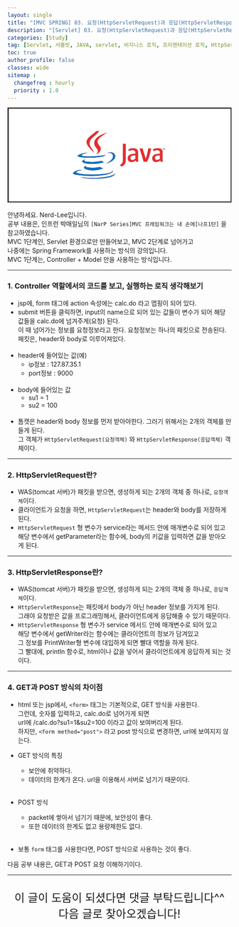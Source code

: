 ```yaml
---
layout: single
title: "[MVC SPRING] 03. 요청(HttpServletRequest)과 응답(HttpServletResponse) 이해하기"
description: "[Servlet] 03. 요청(HttpServletRequest)과 응답(HttpServletResponse) 이해하기"
categories: [Study]
tag: [Servlet, 서블릿, JAVA, servlet, 비지니스 로직, 프리젠테이션 로직, HttpServlet, Request, Response]
toc: true
author_profile: false
classes: wide
sitemap :
  changefreq : hourly
  priority : 1.0
---
```


![](/assets/img/etc/java.jpg)

안녕하세요. Nerd-Lee입니다.<br>
공부 내용은, 인프런 박매일님의
`[NarP Series]MVC 프레임워크는 내 손에[나프1탄]` 을 참고하였습니다.<br>
MVC 1단계인, Servlet 환경으로만 만들어보고, MVC 2단계로 넘어가고<br>
나중에는 Spring Framework를 사용하는 방식의 강의입니다.<br>
MVC 1단계는, Controller + Model 만을 사용하는 방식입니다.

---

### 1. Controller 역할에서의 코드를 보고, 실행하는 로직 생각해보기

- jsp에, form 태그에 action 속성에는 calc.do 라고 맵핑이 되어 있다.
- submit 버튼을 클릭하면, input의 name으로 되어 있는 값들이 변수가 되어 해당 값들을 calc.do에 넘겨주게(요청) 된다.<br>
이 때 넘어가는 정보를 요청정보라고 한다. 요청정보는 하나의 패킷으로 전송된다. 패킷은, header와 body로 이루어져있다.<br><br>
- header에 들어있는 값(예)
	- ip정보 : 127.87.35.1
	- port정보 : 9000<br><br>
- body에 들어있는 값
	- su1 = 1
	- su2 = 100<br><br>
- 톰캣은 header와 body 정보를 먼저 받아야한다. 그러기 위해서는 2개의 객체를 만들게 된다.<br>
그 객체가 `HttpServletRequest(요청객체)` 와 `HttpServletResponse(응답객체)` 객체이다.

---

### 2. HttpServletRequest란?

- WAS(tomcat 서버)가 패킷을 받으면, 생성하게 되는 2개의 객체 중 하나로, `요청객체`이다.
- 클라이언트가 요청을 하면, `HttpServletRequest`는 header와 body를 저장하게 된다.
- `HttpServletRequest` 형 변수가 service라는 메서드 안에 매개변수로 되어 있고<br>
해당 변수에서 getParameter라는 함수에, body의 키값을 입력하면 값을 받아오게 된다.

---

### 3. HttpServletResponse란?

- WAS(tomcat 서버)가 패킷을 받으면, 생성하게 되는 2개의 객체 중 하나로, `응답객체`이다.
- `HttpServletResponse`는 패킷에서 body가 아닌 header 정보를 가지게 된다.<br>
그래야 요청받은 값을 프로그래밍해서, 클라이언트에게 응답해줄 수 있기 때문이다.
- `HttpServletResponse` 형 변수가 service 메서드 안에 매개변수로 되어 있고<br>
해당 변수에서 getWriter라는 함수에는 클라이언트의 정보가 담겨있고<br>
그 정보를 PrintWriter형 변수에 대입하게 되면 빨대 역할을 하게 된다.<br>
그 빨대에, println 함수로, html이나 값을 넣어서 클라이언트에게 응답하게 되는 것이다.

---

### 4. GET과 POST 방식의 차이점

- html 또는 jsp에서, `<form>` 태그는 기본적으로, GET 방식을 사용한다.<br>
그런데, 숫자를 입력하고, calc.do로 넘어가게 되면<br>
url에 /calc.do?su1=1&su2=100 이라고 값이 보여버리게 된다.<br>
하지만, `<form method="post">` 라고 post 방식으로 변경하면, url에 보여지지 않는다.<br>

- GET 방식의 특징
	- 보안에 취약하다.
	- 데이터의 한계가 온다. url을 이용해서 서버로 넘기기 때문이다.<br><br>
- POST 방식
	- packet에 쌓아서 넘기기 때문에, 보안성이 좋다.
	- 또한 데이터의 한계도 없고 용량제한도 없다.<br><br>
- 보통 `form` 태그를 사용한다면, POST 방식으로 사용하는 것이 좋다.

다음 공부 내용은, GET과 POST 요청 이해하기이다.

---

<br>

<div style="font-size:25px; text-align:center">
이 글이 도움이 되셨다면 댓글 부탁드립니다^^<br>
다음 글로 찾아오겠습니다!

</div>
